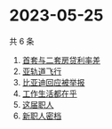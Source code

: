 # 2023-05-25

共 6 条

<!-- BEGIN -->
<!-- 最后更新时间 Thu May 25 2023 14:09:50 GMT+0800 (China Standard Time) -->

1. [首套与二套房贷利率差](https://www.zhihu.com/search?q=%E9%A6%96%E5%A5%97%E4%B8%8E%E4%BA%8C%E5%A5%97%E6%88%BF%E8%B4%B7%E5%88%A9%E7%8E%87%E5%B7%AE)
1. [亚轨道飞行](https://www.zhihu.com/search?q=%E4%BA%9A%E8%BD%A8%E9%81%93%E9%A3%9E%E8%A1%8C)
1. [比亚迪回应被举报](https://www.zhihu.com/search?q=%E6%AF%94%E4%BA%9A%E8%BF%AA%E5%9B%9E%E5%BA%94%E8%A2%AB%E4%B8%BE%E6%8A%A5)
1. [工作生活都在乎](https://www.zhihu.com/search?q=%E5%B7%A5%E4%BD%9C%E7%94%9F%E6%B4%BB%E9%83%BD%E5%9C%A8%E4%B9%8E%20)
1. [这届职人](https://www.zhihu.com/search?q=%E8%BF%99%E5%B1%8A%E8%81%8C%E4%BA%BA%20)
1. [新职人密档](https://www.zhihu.com/search?q=%E6%96%B0%E8%81%8C%E4%BA%BA%E5%AF%86%E6%A1%A3)

<!-- END -->
